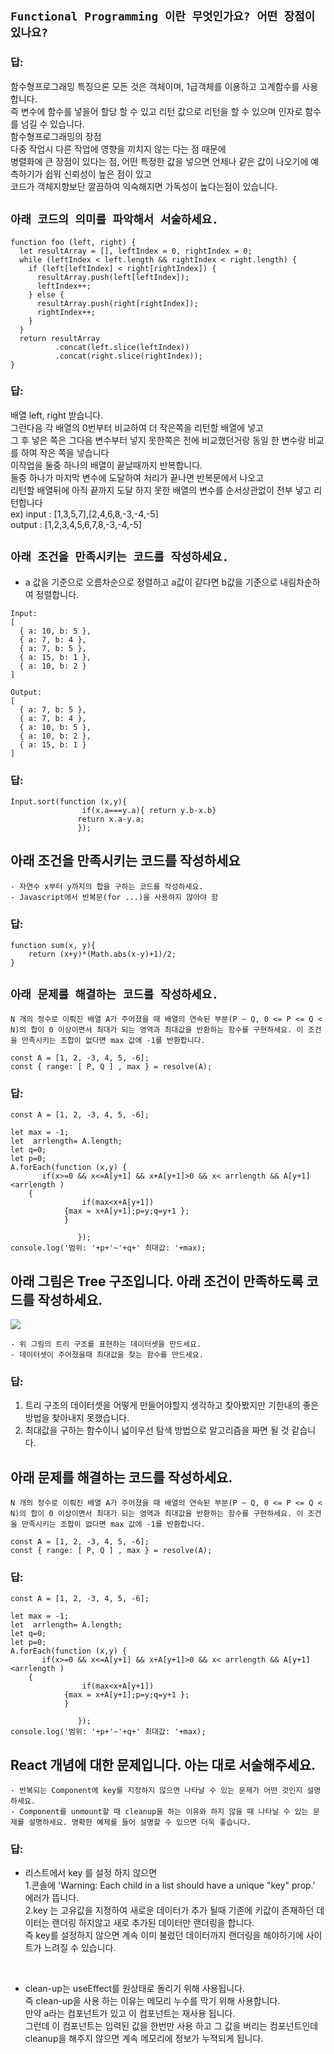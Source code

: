 ## `Functional Programming 이란 무엇인가요? 어떤 장점이 있나요?`

### 답: 
함수형프로그래밍 특징으론 모든 것은 객체이며, 1급객체를 이용하고 고계함수를 사용합니다. <br />
즉 변수에 함수를 넣을어 할당 할 수 있고 리턴 값으로 리턴을 할 수 있으며 인자로 함수를 넘길 수 있습니다. <br />
함수형프로그래밍의 장점 <br />
다중 작업시 다른 작업에 영향을 끼치지 않는 다는 점 때문에 <br />
병렬화에 큰 장점이 있다는 점, 어떤 특정한 값을 넣으면 언제나 같은 값이 나오기에 예측하기가 쉽워 신뢰성이 높은 점이 있고 <br />
코드가 객체지향보단 깔끔하여 익숙해지면 가독성이 높다는점이 있습니다. <br />


## `아래 코드의 의미를 파악해서 서술하세요.`
```
function foo (left, right) {
  let resultArray = [], leftIndex = 0, rightIndex = 0;
  while (leftIndex < left.length && rightIndex < right.length) {
    if (left[leftIndex] < right[rightIndex]) {
      resultArray.push(left[leftIndex]);
      leftIndex++; 
    } else {
      resultArray.push(right[rightIndex]);
      rightIndex++;
    }
  }
  return resultArray
          .concat(left.slice(leftIndex))
          .concat(right.slice(rightIndex));
}
```
### 답: 
배열 left, right  받습니다. <br />
그런다음 각 배열의 0번부터 비교하여 더 작은쪽을 리턴할 배열에 넣고 <br />
그 후 넣은 쪽은 그다음 변수부터 넣지 못한쪽은 전에 비교했던거랑 동일 한 변수랑 비교를 하여 작은 쪽을 넣습니다 <br />
이작업을 둘중 하나의 배열이 끝날때까지 반복합니다. <br />
둘중 하나가 마지막 변수에 도달하여 처리가 끝나면 반복문에서 나오고 <br />
리턴할 배열뒤에 아직 끝까지 도달 하지 못한 배열의 변수를 순서상관없이 전부 넣고 리턴합니다 <br />
ex)
input : [1,3,5,7],[2,4,6,8,-3,-4,-5] <br />
output : [1,2,3,4,5,6,7,8,-3,-4,-5] <br />

## `아래 조건을 만족시키는 코드를 작성하세요.`

- a 값을 기준으로 오름차순으로 정렬하고 a값이 같다면 b값을 기준으로 내림차순하여 정렬합니다.
```
Input: 
[
  { a: 10, b: 5 },
  { a: 7, b: 4 },
  { a: 7, b: 5 },
  { a: 15, b: 1 },
  { a: 10, b: 2 }
]

Output: 
[
  { a: 7, b: 5 },
  { a: 7, b: 4 },
  { a: 10, b: 5 },
  { a: 10, b: 2 },
  { a: 15, b: 1 }
]
```
### 답: 
```
Input.sort(function (x,y){
                if(x.a===y.a){ return y.b-x.b}
               return x.a-y.a;
               });
```
## 아래 조건을 만족시키는 코드를 작성하세요
```
- 자연수 x부터 y까지의 합을 구하는 코드를 작성하세요.
- Javascript에서 반복문(for ...)을 사용하지 않아야 함
```
### 답:
```
function sum(x, y){
    return (x+y)*(Math.abs(x-y)+1)/2;
}
```

## `아래 문제를 해결하는 코드를 작성하세요.`
```
N 개의 정수로 이뤄진 배열 A가 주어졌을 때 배열의 연속된 부분(P ~ Q, 0 <= P <= Q < N)의 합이 0 이상이면서 최대가 되는 영역과 최대값을 반환하는 함수를 구현하세요. 이 조건을 만족시키는 조합이 없다면 max 값에 -1를 반환합니다.

const A = [1, 2, -3, 4, 5, -6]; 
const { range: [ P, Q ] , max } = resolve(A);
```
### 답:
```
const A = [1, 2, -3, 4, 5, -6]; 

let max = -1; 
let  arrlength= A.length;
let q=0;
let p=0;
A.forEach(function (x,y) {
       if(x>=0 && x<=A[y+1] && x+A[y+1]>0 && x< arrlength && A[y+1]<arrlength )
	{
        		if(max<x+A[y+1]) 
		    {max = x+A[y+1];p=y;q=y+1 };
        	}

               });
console.log('범위: '+p+'~'+q+' 최대값: '+max);
```

## 아래 그림은 Tree 구조입니다. 아래 조건이 만족하도록 코드를 작성하세요.
<img src="https://www.notion.so/image/https%3A%2F%2Fs3-us-west-2.amazonaws.com%2Fsecure.notion-static.com%2F0aef90b4-d7e3-4e2f-b916-79d0889a3ba5%2FUntitled.png?table=block&id=4e3b9639-4ee8-4296-9044-f9815972f2e8&width=540&userId=cf62e7e6-c77c-4ba6-8ff1-2b6f73339bf2&cache=v2" />

```
- 위 그림의 트리 구조를 표현하는 데이터셋을 만드세요.
- 데이터셋이 주어졌을때 최대값을 찾는 함수를 만드세요.
``` 

### 답:
1. 트리 구조의 데이터셋을 어떻게 만들어야할지 생각하고 찾아봤지만 기한내의 좋은 방법을 찾아내지 못했습니다. <br />
2. 최대값을 구하는 함수이니 넓이우선 탐색 방법으로 알고리즘을 짜면 될 것 같습니다.

## 아래 문제를 해결하는 코드를 작성하세요.
```
N 개의 정수로 이뤄진 배열 A가 주어졌을 때 배열의 연속된 부분(P ~ Q, 0 <= P <= Q < N)의 합이 0 이상이면서 최대가 되는 영역과 최대값을 반환하는 함수를 구현하세요. 이 조건을 만족시키는 조합이 없다면 max 값에 -1를 반환합니다.

const A = [1, 2, -3, 4, 5, -6]; 
const { range: [ P, Q ] , max } = resolve(A);
```

### 답:
```
const A = [1, 2, -3, 4, 5, -6]; 

let max = -1; 
let  arrlength= A.length;
let q=0;
let p=0;
A.forEach(function (x,y) {
       if(x>=0 && x<=A[y+1] && x+A[y+1]>0 && x< arrlength && A[y+1]<arrlength )
	{
        		if(max<x+A[y+1]) 
		    {max = x+A[y+1];p=y;q=y+1 };
        	}

               });
console.log('범위: '+p+'~'+q+' 최대값: '+max);
```
## React 개념에 대한 문제입니다. 아는 대로 서술해주세요.
```
- 반복되는 Component에 key를 지정하지 않으면 나타날 수 있는 문제가 어떤 것인지 설명하세요.
- Component를 unmount할 때 cleanup을 하는 이유와 하지 않을 때 나타날 수 있는 문제를 설명하세요. 명확한 예제를 들어 설명할 수 있으면 더욱 좋습니다.
```
### 답:

- 리스트에서 key 를 설정 하지 않으면 <br />
1.콘솔에 'Warning: Each child in a list should have a unique "key" prop.' 에러가 뜹니다.<br />
2.key 는 고유값을 지정하여 새로운 데이터가 추가 될때 기존에 키값이 존재하던 데이터는 랜더링 하지않고 새로 추가된 데이터만 랜더링을 합니다.<br />
즉 key를 설정하지 않으면 계속 이미 불렀던 데이터까지 랜더링을 해야하기에 사이트가 느려질 수 있습니다.<br />
<br />

- clean-up는 useEffect를 원상태로 돌리기 위해 사용됩니다.<br />
즉 clean-up을 사용 하는 이유는 메모리 누수를 막기 위해 사용합니다.<br />
만약 a라는 컴포넌트가 있고 이 컴포넌트는 재사용 됩니다. <br />
그런데 이 컴포넌트는 입력된 값을 한번만 사용 하고 그 값을 버리는 컴포넌트인데 cleanup을 해주지 않으면 계속 메모리에 정보가 누적되게 됩니다.<br />



